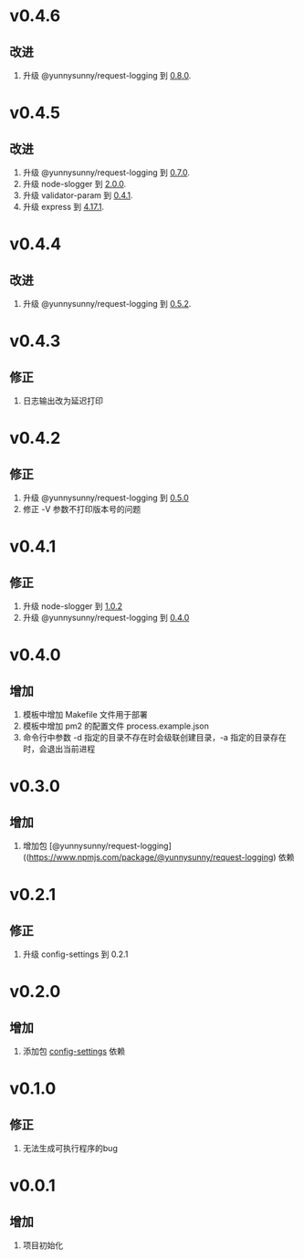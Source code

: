 # v0.4.6
## 改进
1. 升级 @yunnysunny/request-logging 到 [0.8.0](https://github.com/yunnysunny/request-log/blob/master/CHANGELOG.md#v080).

# v0.4.5
## 改进
1. 升级 @yunnysunny/request-logging 到 [0.7.0](https://github.com/yunnysunny/request-log/blob/master/CHANGELOG.md#v070).
2. 升级 node-slogger 到 [2.0.0](https://github.com/yunnysunny/slogger/blob/master/changelog.md#v200).
3. 升级 validator-param 到 [0.4.1](https://github.com/yunnysunny/validator-param/blob/master/changelog.md#v041).
4. 升级 express 到 [4.17.1](https://github.com/expressjs/express/blob/master/History.md#4171--2019-05-25).

# v0.4.4
## 改进
1. 升级  @yunnysunny/request-logging 到 [0.5.2](https://github.com/yunnysunny/request-log/blob/master/CHANGELOG.md#v052).

# v0.4.3
## 修正
1. 日志输出改为延迟打印

# v0.4.2
## 修正
1. 升级 @yunnysunny/request-logging 到 [0.5.0](https://github.com/yunnysunny/request-log/blob/master/CHANGELOG.md#v050)
2. 修正 -V 参数不打印版本号的问题

# v0.4.1
## 修正
1. 升级 node-slogger 到 [1.0.2](https://github.com/yunnysunny/slogger/blob/master/changelog.md#v102)
2. 升级 @yunnysunny/request-logging 到 [0.4.0](https://github.com/yunnysunny/request-log/blob/master/CHANGELOG.md#v040)

# v0.4.0
## 增加
1. 模板中增加 Makefile 文件用于部署
2. 模板中增加 pm2 的配置文件 process.example.json
3. 命令行中参数 -d 指定的目录不存在时会级联创建目录，-a 指定的目录存在时，会退出当前进程

# v0.3.0
## 增加
1. 增加包 [@yunnysunny/request-logging]((https://www.npmjs.com/package/@yunnysunny/request-logging) 依赖

# v0.2.1
## 修正
1. 升级 config-settings 到 0.2.1

# v0.2.0
## 增加
1. 添加包 [config-settings](https://www.npmjs.com/package/config-settings) 依赖

# v0.1.0
## 修正
1. 无法生成可执行程序的bug

# v0.0.1
## 增加
1. 项目初始化